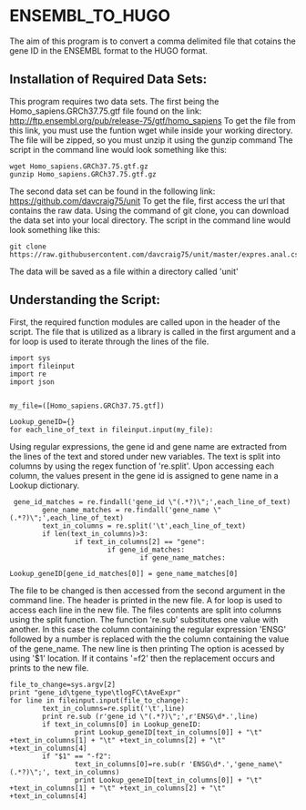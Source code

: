 # ENSEMBL_TO_HUGO

The aim of this program is to convert a comma delimited file that cotains the gene ID in the ENSEMBL format to the HUGO format. 

## Installation of Required Data Sets: 

This program requires two data sets. 
The first being the Homo_sapiens.GRCh37.75.gtf file found on the link: http://ftp.ensembl.org/pub/release-75/gtf/homo_sapiens 
  To get the file from this link, you must use the funtion wget while inside your working directory. 
  The file will be zipped, so you must unzip it using the gunzip command
  The script in the command line would look something like this: 
```
wget Homo_sapiens.GRCh37.75.gtf.gz
gunzip Homo_sapiens.GRCh37.75.gtf.gz
```
The second data set can be found in the following link: https://github.com/davcraig75/unit
  To get the file, first access the url that contains the raw data. 
  Using the command of git clone, you can download the data set into your local directory. 
  The script in the command line would look something like this: 
```
git clone https://raw.githubusercontent.com/davcraig75/unit/master/expres.anal.csv
```
  The data will be saved as a file within a directory called 'unit' 
  
## Understanding the Script:
First, the required function modules are called upon in the header of the script. The file that is utilized as a library is called in the first argument and a for loop is used to iterate through the lines of the file.
```
import sys
import fileinput
import re
import json


my_file=([Homo_sapiens.GRCh37.75.gtf])

Lookup_geneID={}
for each_line_of_text in fileinput.input(my_file):
```
Using regular expressions, the gene id and gene name are extracted from the lines of the text and stored under new variables. The text is split into columns by using the regex function of 're.split'. Upon accessing each column, the values present in the gene id is assigned to gene name in a Lookup dictionary. 
```
 gene_id_matches = re.findall('gene_id \"(.*?)\";',each_line_of_text)
        gene_name_matches = re.findall('gene_name \"(.*?)\";',each_line_of_text)
        text_in_columns = re.split('\t',each_line_of_text)
        if len(text_in_columns)>3:
                if text_in_columns[2] == "gene":
                        if gene_id_matches:
                                if gene_name_matches:
                                        Lookup_geneID[gene_id_matches[0]] = gene_name_matches[0]
```
The file to be changed is then accessed from the second argument in the command line. The header is printed in the new file. A for loop is used to access each line in the new file. The files contents are split into columns using the split function. 
The function 're.sub' substitutes one value with another. In this case the column containing the regular expression 'ENSG' followed by a number is replaced with the the column containing the value of the gene_name. 
The new line is then printing 
The option is acessed by using '$1' location. If it contains '=f2' then the replacement occurs and prints to the new file. 
```
file_to_change=sys.argv[2]
print "gene_id\tgene_type\tlogFC\tAveExpr"
for line in fileinput.input(file_to_change):
        text_in_columns=re.split('\t',line)
        print re.sub (r'gene_id \"(.*?)\";',r'ENSG\d*.',line)
        if text_in_columns[0] in Lookup_geneID:
                print Lookup_geneID[text_in_columns[0]] + "\t" +text_in_columns[1] + "\t" +text_in_columns[2] + "\t" +text_in_columns[4]
        if "$1" == "-f2":
                text_in_columns[0]=re.sub(r 'ENSG\d*.','gene_name\"(.*?)\";', text_in_columns)
                print Lookup_geneID[text_in_columns[0]] + "\t" +text_in_columns[1] + "\t" +text_in_columns[2] + "\t" +text_in_columns[4]
```
